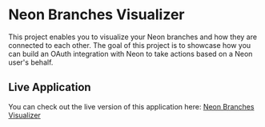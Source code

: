 # Neon Branches Visualizer

This project enables you to visualize your Neon branches and how they are connected to each other. The goal of this project is to showcase how you can build an OAuth integration with Neon to take actions based on a Neon user's behalf.

## Live Application

You can check out the live version of this application here: [Neon Branches Visualizer](https://neon-experimental.vercel.app/)
